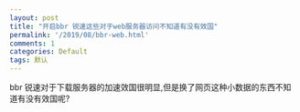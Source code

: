 ```yaml
---
layout: post
title: "开启bbr 锐速这些对于web服务器访问不知道有没有效国"
permalink: '/2019/08/bbr-web.html'
comments: 1
categories: Default
tags: 默认
---
```

bbr 锐速对于下载服务器的加速效国很明显,但是换了网页这种小数据的东西不知道有没有效国呢?